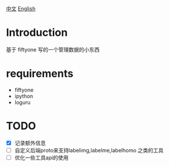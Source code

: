 [中文](./readme.md)   [English](./readme_EN.md)
# Introduction
基于 fiftyone 写的一个管理数据的小东西

# requirements
- fiftyone
- ipython
- loguru

# TODO
- [x] 记录额外信息
- [ ] 自定义后端proto来支持labelimg,labelme,labelhomo 之类的工具
- [ ] 优化一些工具api的使用
